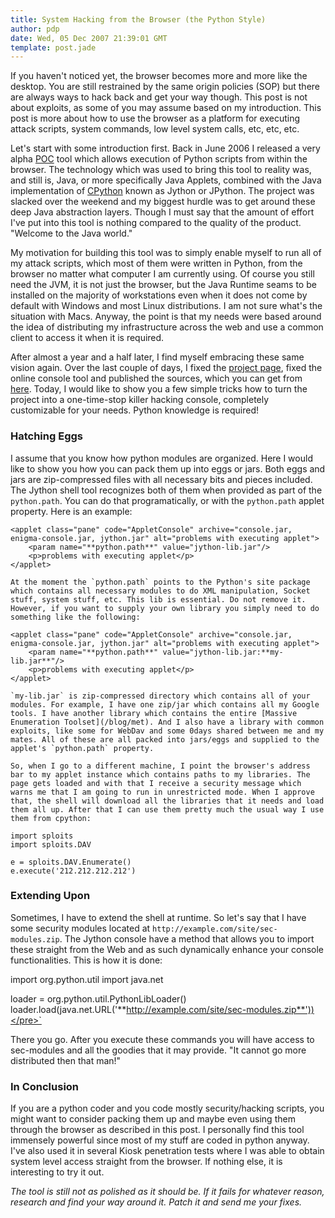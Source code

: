 ```yaml
---
title: System Hacking from the Browser (the Python Style)
author: pdp
date: Wed, 05 Dec 2007 21:39:01 GMT
template: post.jade
---
```


If you haven't noticed yet, the browser becomes more and more like the desktop. You are still restrained by the same origin policies (SOP) but there are always ways to hack back and get your way though. This post is not about exploits, as some of you may assume based on my introduction. This post is more about how to use the browser as a platform for executing attack scripts, system commands, low level system calls, etc, etc, etc.

Let's start with some introduction first. Back in June 2006 I released a very alpha [POC](/blog/jython-shell/) tool which allows execution of Python scripts from within the browser. The technology which was used to bring this tool to reality was, and still is, Java, or more specifically Java Applets, combined with the Java implementation of [CPython](http://www.python.org) known as Jython or JPython. The project was slacked over the weekend and my biggest hurdle was to get around these deep Java abstraction layers. Though I must say that the amount of effort I've put into this tool is nothing compared to the quality of the product. "Welcome to the Java world."

My motivation for building this tool was to simply enable myself to run all of my attack scripts, which most of them were written in Python, from the browser no matter what computer I am currently using. Of course you still need the JVM, it is not just the browser, but the Java Runtime seams to be installed on the majority of workstations even when it does not come by default with Windows and most Linux distributions. I am not sure what's the situation with Macs. Anyway, the point is that my needs were based around the idea of distributing my infrastructure across the web and use a common client to access it when it is required.

After almost a year and a half later, I find myself embracing these same vision again. Over the last couple of days, I fixed the [project page](/blog/jython-shell/), fixed the online console tool and published the sources, which you can get from [here](http://code.google.com/p/jythonshell/). Today, I would like to show you a few simple tricks how to turn the project into a one-time-stop killer hacking console, completely customizable for your needs. Python knowledge is required!

### Hatching Eggs

I assume that you know how python modules are organized. Here I would like to show you how you can pack them up into eggs or jars. Both eggs and jars are zip-compressed files with all necessary bits and pieces included. The Jython shell tool recognizes both of them when provided as part of the `python.path`. You can do that programatically, or with the `python.path` applet property. Here is an example:

    <applet class="pane" code="AppletConsole" archive="console.jar, enigma-console.jar, jython.jar" alt="problems with executing applet">
    	<param name="**python.path**" value="jython-lib.jar"/>
    	<p>problems with executing applet</p>
    </applet>

    At the moment the `python.path` points to the Python's site package which contains all necessary modules to do XML manipulation, Socket stuff, system stuff, etc. This lib is essential. Do not remove it. However, if you want to supply your own library you simply need to do something like the following:

    <applet class="pane" code="AppletConsole" archive="console.jar, enigma-console.jar, jython.jar" alt="problems with executing applet">
    	<param name="**python.path**" value="jython-lib.jar:**my-lib.jar**"/>
    	<p>problems with executing applet</p>
    </applet>

    `my-lib.jar` is zip-compressed directory which contains all of your modules. For example, I have one zip/jar which contains all my Google tools. I have another library which contains the entire [Massive Enumeration Toolset](/blog/met). And I also have a library with common exploits, like some for WebDav and some 0days shared between me and my mates. All of these are all packed into jars/eggs and supplied to the applet's `python.path` property.

    So, when I go to a different machine, I point the browser's address bar to my applet instance which contains paths to my libraries. The page gets loaded and with that I receive a security message which warns me that I am going to run in unrestricted mode. When I approve that, the shell will download all the libraries that it needs and load them all up. After that I can use them pretty much the usual way I use them from cpython:

    import sploits
    import sploits.DAV

    e = sploits.DAV.Enumerate()
    e.execute('212.212.212.212')

### Extending Upon

Sometimes, I have to extend the shell at runtime. So let's say that I have some security modules located at `http://example.com/site/sec-modules.zip`. The Jython console have a method that allows you to import these straight from the Web and as such dynamically enhance your console functionalities. This is how it is done:

import org.python.util
import java.net

loader = org.python.util.PythonLibLoader()
loader.load(java.net.URL('**http://example.com/site/sec-modules.zip**'))</pre>`

There you go. After you execute these commands you will have access to sec-modules and all the goodies that it may provide. "It cannot go more distributed then that man!"

### In Conclusion

If you are a python coder and you code mostly security/hacking scripts, you might want to consider packing them up and maybe even using them through the browser as described in this post. I personally find this tool immensely powerful since most of my stuff are coded in python anyway. I've also used it in several Kiosk penetration tests where I was able to obtain system level access straight from the browser. If nothing else, it is interesting to try it out.

_The tool is still not as polished as it should be. If it fails for whatever reason, research and find your way around it. Patch it and send me your fixes._
